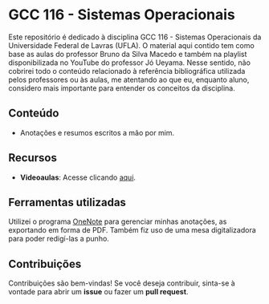 # GCC 116 - Sistemas Operacionais

Este repositório é dedicado à disciplina GCC 116 - Sistemas Operacionais da Universidade Federal de Lavras (UFLA). O material aqui contido tem como base as aulas do professor Bruno da Silva Macedo e também na playlist disponibilizada no YouTube do professor Jó Ueyama. Nesse sentido, não cobrirei todo o conteúdo relacionado à referência bibliográfica utilizada pelos professores ou às aulas, me atentando ao que eu, enquanto aluno, considero mais importante para entender os conceitos da disciplina.

## Conteúdo

- Anotações e resumos escritos a mão por mim.

## Recursos

- **Videoaulas**: Acesse clicando [aqui](https://www.youtube.com/watch?v=Rl6HhDvW984&list=PLxI8Can9yAHeK7GUEGxMsqoPRmJKwI9Jw&ab_channel=UNIVESP).

## Ferramentas utilizadas

Utilizei o programa [OneNote](www.onenote.com) para gerenciar minhas anotações, as exportando em forma de PDF. Também fiz uso de uma mesa digitalizadora para poder redigí-las a punho.

## Contribuições

Contribuições são bem-vindas! Se você deseja contribuir, sinta-se à vontade para abrir um **issue** ou fazer um **pull request**.
